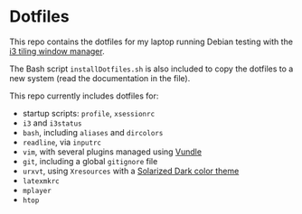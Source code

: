 Dotfiles
========

This repo contains the dotfiles for my laptop running Debian testing with the [i3 tiling window manager](https://i3wm.org/).

The Bash script `installDotfiles.sh` is also included to copy the dotfiles to a new system (read the documentation in the file).

This repo currently includes dotfiles for:

+ startup scripts: `profile`, `xsessionrc`
+ `i3` and `i3status`
+ `bash`, including `aliases` and `dircolors`
+ `readline`, via `inputrc`
+ `vim`, with several plugins managed using [Vundle](https://github.com/VundleVim/Vundle.vim)
+ `git`, including a global `gitignore` file
+ `urxvt`, using `Xresources` with a [Solarized Dark color theme](https://github.com/altercation/solarized)
+ `latexmkrc`
+ `mplayer`
+ `htop`
